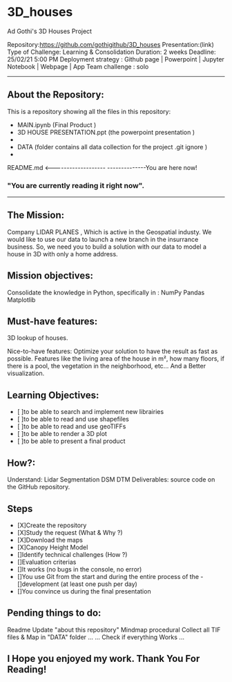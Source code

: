 # 3D_houses
Ad Gothi's 3D Houses Project

Repository:https://github.com/gothigithub/3D_houses
Presentation:(link)
Type of Challenge: Learning & Consolidation
Duration: 2 weeks
Deadline: 25/02/21 5:00 PM
Deployment strategy : Github page | Powerpoint | Jupyter Notebook | Webpage | App
Team challenge : solo


--------------------------------------------------------------------
## About the Repository:
This is a repository showing all the files in this repository:
- MAIN.ipynb (Final Product  )
- 3D HOUSE PRESENTATION.ppt (the powerpoint presentation )
- 
- DATA (folder contains all data collection for the project .git ignore )
-

README.md <------------------- --------------You are here now!
###  "You are currently reading it right now".
--------------------------------------------------------------------


## The Mission: 
Company LIDAR PLANES , Which is active in the Geospatial industy. We would like to use our data to launch a new branch in the insurrance business. So, we need you to build a solution with our data to model a house in 3D with only a home address.


## Mission objectives: 
Consolidate the knowledge in Python, specifically in :
    NumPy
    Pandas
    Matplotlib


## Must-have features:
3D lookup of houses.


Nice-to-have features:
Optimize your solution to have the result as fast as possible.
Features like the living area of the house in m², how many floors, if there is a pool, the vegetation in the neighborhood, etc...
And a Better visualization.



## Learning Objectives:
- [ ]to be able to search and implement new librairies
- [ ]to be able to read and use shapefiles
- [ ]to be able to read and use geoTIFFs
- [ ]to be able to render a 3D plot
- [ ]to be able to present a final product


## How?:
Understand:
    Lidar Segmentation
    DSM
    DTM
Deliverables:
source code on the GitHub repository.


## Steps
- [X]Create the repository
- [X]Study the request (What & Why ?)
- [X]Download the maps
- [X]Canopy Height Model
- []Identify technical challenges (How ?)
- []Evaluation criterias
- []It works (no bugs in the console, no error)
- []You use Git from the start and during the entire process of the - []development (at least one push per day)
- []You convince us during the final presentation

## Pending things to do:
Readme Update "about this repository"
Mindmap procedural
Collect all TIF files & Map in "DATA" folder
...
...
Check if everything Works
...

I Hope you enjoyed my work.
Thank You For Reading!
------------------------------------------------------------------------------------------------------------------------

